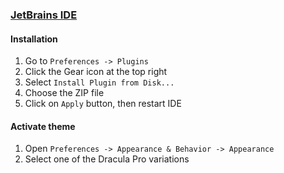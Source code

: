 ### [JetBrains IDE](https://www.jetbrains.com/)

#### Installation

1. Go to `Preferences -> Plugins`
2. Click the Gear icon at the top right
3. Select `Install Plugin from Disk...`
4. Choose the ZIP file
5. Click on `Apply` button, then restart IDE

#### Activate theme

1. Open `Preferences -> Appearance & Behavior -> Appearance`
2. Select one of the Dracula Pro variations